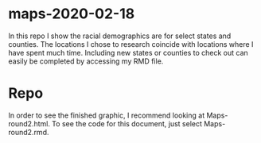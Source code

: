 # maps-2020-02-18

In this repo I show the racial demographics are for select states and counties. 
The locations I chose to research coincide with locations where I have spent much time. 
Including new states or counties to check out can easily be completed by accessing my RMD file.

# Repo

In order to see the finished graphic, I recommend looking at Maps-round2.html. To see the code for this document,
just select Maps-round2.rmd.
